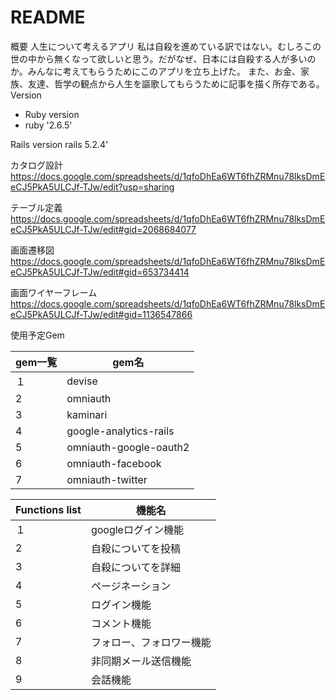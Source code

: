 # README

概要
人生について考えるアプリ
私は自殺を進めている訳ではない。むしろこの世の中から無くなって欲しいと思う。だがなぜ、日本には自殺する人が多いのか。みんなに考えてもらうためにこのアプリを立ち上げた。
また、お金、家族、友達、哲学の観点から人生を謳歌してもらうために記事を描く所存である。
Version

* Ruby version
* ruby '2.6.5'

Rails version
rails 5.2.4'

カタログ設計
https://docs.google.com/spreadsheets/d/1qfoDhEa6WT6fhZRMnu78lksDmEeCJ5PkA5ULCJf-TJw/edit?usp=sharing

テーブル定義
https://docs.google.com/spreadsheets/d/1qfoDhEa6WT6fhZRMnu78lksDmEeCJ5PkA5ULCJf-TJw/edit#gid=2068684077

画面遷移図
https://docs.google.com/spreadsheets/d/1qfoDhEa6WT6fhZRMnu78lksDmEeCJ5PkA5ULCJf-TJw/edit#gid=653734414

画面ワイヤーフレーム
https://docs.google.com/spreadsheets/d/1qfoDhEa6WT6fhZRMnu78lksDmEeCJ5PkA5ULCJf-TJw/edit#gid=1136547866

使用予定Gem

|gem一覧|gem名|
  |:--|--
  |１ |devise|
  |2 |omniauth|
  |3|kaminari|
  |4 |google-analytics-rails|
  |5 |omniauth-google-oauth2|
  |6 |omniauth-facebook|
  |7 |omniauth-twitter|






|Functions list|機能名|
  |:--|--
  |１ |googleログイン機能|
  |2 |自殺についてを投稿|
  |3|自殺についてを詳細|
  |4 |ページネーション|
  |5 |ログイン機能|
  |6 |コメント機能|
  |7 |フォロー、フォロワー機能|
  |8 |非同期メール送信機能|
  |9 |会話機能|
